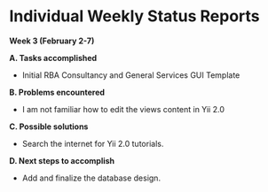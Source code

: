 # Individual Weekly Status Reports #

**Week 3 (February 2-7)**

**A. Tasks accomplished** <br>
<ul><li>Initial RBA Consultancy and General Services GUI Template</li></ul>

<b>B. Problems encountered</b> <br>
<ul><li>I am not familiar how to edit the views content in Yii 2.0</li></ul>

<b>C. Possible solutions</b> <br>
<ul><li>Search the internet for Yii 2.0 tutorials.</li></ul>


<b>D. Next steps to accomplish</b> <br>
<ul><li>Add and finalize the database design.